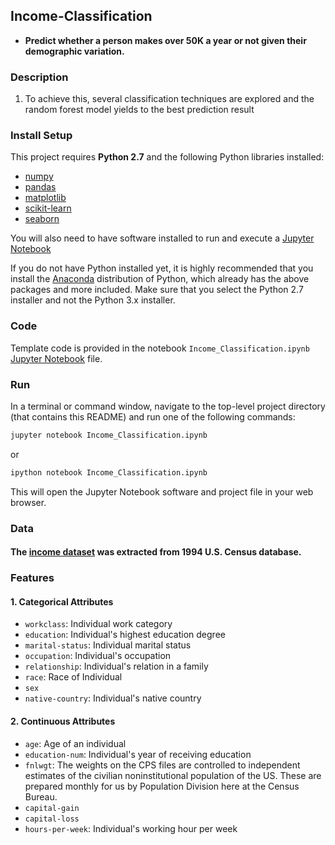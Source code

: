 ## Income-Classification

* **Predict whether a person makes over 50K a year or not given their demographic variation.** 


### Description

1. To achieve this, several classification techniques are explored and the random forest model yields to the best prediction result


### Install Setup

This project requires **Python 2.7** and the following Python libraries installed:

- [numpy](http://www.numpy.org/)
- [pandas](http://pandas.pydata.org)
- [matplotlib](http://matplotlib.org/)
- [scikit-learn](http://scikit-learn.org/stable/)
- [seaborn](https://seaborn.pydata.org)

You will also need to have software installed to run and execute a [Jupyter Notebook](http://ipython.org/notebook.html)

If you do not have Python installed yet, it is highly recommended that you install the [Anaconda](http://continuum.io/downloads) distribution of Python, which already has the above packages and more included. Make sure that you select the Python 2.7 installer and not the Python 3.x installer.


### Code

Template code is provided in the notebook `Income_Classification.ipynb` 
[Jupyter Notebook](https://github.com/YRohitha/Income-Classification/blob/main/Income_Classification.ipynb) file.


### Run

In a terminal or command window, navigate to the top-level project directory (that contains this README) and run one of the following commands:

```bash
jupyter notebook Income_Classification.ipynb
```
or
```bash
ipython notebook Income_Classification.ipynb
```
This will open the Jupyter Notebook software and project file in your web browser.


### Data
#### The [income dataset](http://archive.ics.uci.edu/ml/machine-learning-databases/adult/adult.data) was extracted from 1994 U.S. Census database. 

### Features

#### 1. Categorical Attributes

* `workclass`: Individual work category
* `education`: Individual's highest education degree
* `marital-status`: Individual marital status
* `occupation`: Individual's occupation
* `relationship`: Individual's relation in a family
* `race`: Race of Individual
* `sex`
* `native-country`: Individual's native country


#### 2. Continuous Attributes

* `age`: Age of an individual
* `education-num`: Individual's year of receiving education
* `fnlwgt`: The weights on the CPS files are controlled to independent estimates of the civilian noninstitutional population of the US. These are prepared monthly for us by Population Division here at the Census Bureau.
* `capital-gain`
* `capital-loss`
* `hours-per-week`: Individual's working hour per week
